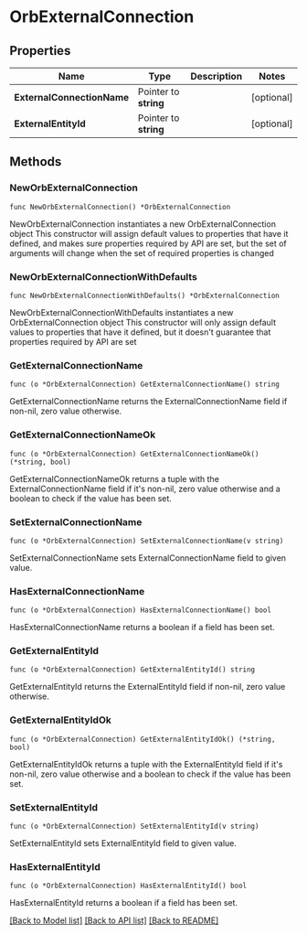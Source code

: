 # OrbExternalConnection

## Properties

Name | Type | Description | Notes
------------ | ------------- | ------------- | -------------
**ExternalConnectionName** | Pointer to **string** |  | [optional] 
**ExternalEntityId** | Pointer to **string** |  | [optional] 

## Methods

### NewOrbExternalConnection

`func NewOrbExternalConnection() *OrbExternalConnection`

NewOrbExternalConnection instantiates a new OrbExternalConnection object
This constructor will assign default values to properties that have it defined,
and makes sure properties required by API are set, but the set of arguments
will change when the set of required properties is changed

### NewOrbExternalConnectionWithDefaults

`func NewOrbExternalConnectionWithDefaults() *OrbExternalConnection`

NewOrbExternalConnectionWithDefaults instantiates a new OrbExternalConnection object
This constructor will only assign default values to properties that have it defined,
but it doesn't guarantee that properties required by API are set

### GetExternalConnectionName

`func (o *OrbExternalConnection) GetExternalConnectionName() string`

GetExternalConnectionName returns the ExternalConnectionName field if non-nil, zero value otherwise.

### GetExternalConnectionNameOk

`func (o *OrbExternalConnection) GetExternalConnectionNameOk() (*string, bool)`

GetExternalConnectionNameOk returns a tuple with the ExternalConnectionName field if it's non-nil, zero value otherwise
and a boolean to check if the value has been set.

### SetExternalConnectionName

`func (o *OrbExternalConnection) SetExternalConnectionName(v string)`

SetExternalConnectionName sets ExternalConnectionName field to given value.

### HasExternalConnectionName

`func (o *OrbExternalConnection) HasExternalConnectionName() bool`

HasExternalConnectionName returns a boolean if a field has been set.

### GetExternalEntityId

`func (o *OrbExternalConnection) GetExternalEntityId() string`

GetExternalEntityId returns the ExternalEntityId field if non-nil, zero value otherwise.

### GetExternalEntityIdOk

`func (o *OrbExternalConnection) GetExternalEntityIdOk() (*string, bool)`

GetExternalEntityIdOk returns a tuple with the ExternalEntityId field if it's non-nil, zero value otherwise
and a boolean to check if the value has been set.

### SetExternalEntityId

`func (o *OrbExternalConnection) SetExternalEntityId(v string)`

SetExternalEntityId sets ExternalEntityId field to given value.

### HasExternalEntityId

`func (o *OrbExternalConnection) HasExternalEntityId() bool`

HasExternalEntityId returns a boolean if a field has been set.


[[Back to Model list]](../README.md#documentation-for-models) [[Back to API list]](../README.md#documentation-for-api-endpoints) [[Back to README]](../README.md)


